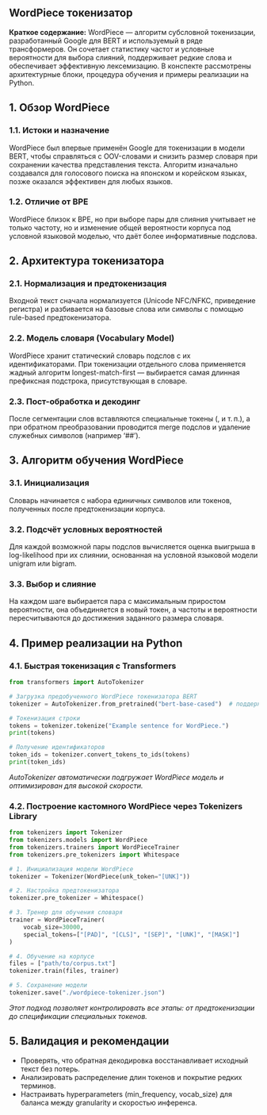 ## WordPiece токенизатор 

**Краткое содержание:** WordPiece — алгоритм субсловной токенизации, разработанный Google для BERT и используемый в ряде трансформеров. Он сочетает статистику частот и условные вероятности для выбора слияний, поддерживает редкие слова и обеспечивает эффективную лексемизацию. В конспекте рассмотрены архитектурные блоки, процедура обучения и примеры реализации на Python.

## 1. Обзор WordPiece

### 1.1. Истоки и назначение

WordPiece был впервые применён Google для токенизации в модели BERT, чтобы справляться с OOV-словами и снизить размер словаря при сохранении качества представления текста. Алгоритм изначально создавался для голосового поиска на японском и корейском языках, позже оказался эффективен для любых языков.

### 1.2. Отличие от BPE

WordPiece близок к BPE, но при выборе пары для слияния учитывает не только частоту, но и изменение общей вероятности корпуса под условной языковой моделью, что даёт более информативные подслова.

## 2. Архитектура токенизатора

### 2.1. Нормализация и предтокенизация

Входной текст сначала нормализуется (Unicode NFC/NFKC, приведение регистра) и разбивается на базовые слова или символы с помощью rule-based предтокенизатора.

### 2.2. Модель словаря (Vocabulary Model)

WordPiece хранит статический словарь подслов с их идентификаторами. При токенизации отдельного слова применяется жадный алгоритм longest-match-first — выбирается самая длинная префиксная подстрока, присутствующая в словаре.

### 2.3. Пост-обработка и декодинг

После сегментации слов вставляются специальные токены (,  и т. п.), а при обратном преобразовании проводится merge подслов и удаление служебных символов (например ‘##’).

## 3. Алгоритм обучения WordPiece

### 3.1. Инициализация

Словарь начинается с набора единичных символов или токенов, полученных после предтокенизации корпуса.

### 3.2. Подсчёт условных вероятностей

Для каждой возможной пары подслов вычисляется оценка выигрыша в log-likelihood при их слиянии, основанная на условной языковой модели unigram или bigram.

### 3.3. Выбор и слияние

На каждом шаге выбирается пара с максимальным приростом вероятности, она объединяется в новый токен, а частоты и вероятности пересчитываются до достижения заданного размера словаря.

## 4. Пример реализации на Python

### 4.1. Быстрая токенизация с Transformers

```python
from transformers import AutoTokenizer

# Загрузка предобученного WordPiece токенизатора BERT
tokenizer = AutoTokenizer.from_pretrained("bert-base-cased")  # поддерживает WordPiece

# Токенизация строки
tokens = tokenizer.tokenize("Example sentence for WordPiece.")
print(tokens)

# Получение идентификаторов
token_ids = tokenizer.convert_tokens_to_ids(tokens)
print(token_ids)
```

*AutoTokenizer автоматически подгружает WordPiece модель и оптимизирован для высокой скорости.*

### 4.2. Построение кастомного WordPiece через Tokenizers Library

```python
from tokenizers import Tokenizer
from tokenizers.models import WordPiece
from tokenizers.trainers import WordPieceTrainer
from tokenizers.pre_tokenizers import Whitespace

# 1. Инициализация модели WordPiece
tokenizer = Tokenizer(WordPiece(unk_token="[UNK]"))

# 2. Настройка предтокенизатора
tokenizer.pre_tokenizer = Whitespace()

# 3. Тренер для обучения словаря
trainer = WordPieceTrainer(
    vocab_size=30000,
    special_tokens=["[PAD]", "[CLS]", "[SEP]", "[UNK]", "[MASK]"]
)

# 4. Обучение на корпусе
files = ["path/to/corpus.txt"]
tokenizer.train(files, trainer)

# 5. Сохранение модели
tokenizer.save("./wordpiece-tokenizer.json")
```

*Этот подход позволяет контролировать все этапы: от предтокенизации до спецификации специальных токенов.*

## 5. Валидация и рекомендации

- Проверять, что обратная декодировка восстанавливает исходный текст без потерь.
- Анализировать распределение длин токенов и покрытие редких терминов.
- Настраивать hyperparameters (min\_frequency, vocab\_size) для баланса между granularity и скоростью инференса.